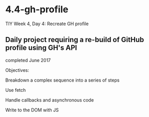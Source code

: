 # 4.4-gh-profile
TIY Week 4, Day 4: Recreate GH profile

## Daily project requiring a re-build of GitHub profile using GH's API
completed June 2017

Objectives:

Breakdown a complex sequence into a series of steps

Use fetch

Handle callbacks and asynchronous code

Write to the DOM with JS
